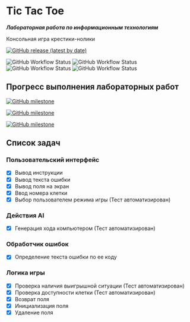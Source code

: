 # Tic Tac Toe

***Лабораторная работа по информационным технологиям***

Консольная игра крестики-нолики

[![GitHub release (latest by date)](https://img.shields.io/github/v/release/gh0st17/tic-tac-toe)](https://github.com/gh0st17/tic-tac-toe/releases/latest)

![GitHub Workflow Status](https://img.shields.io/github/actions/workflow/status/gh0st17/tic-tac-toe/.github/workflows/build.yml)
![GitHub Workflow Status](https://img.shields.io/github/actions/workflow/status/gh0st17/tic-tac-toe/.github/workflows/tests.yml?label=tests)
![GitHub Workflow Status](https://img.shields.io/github/actions/workflow/status/gh0st17/tic-tac-toe/.github/workflows/makefile.yml?label=makefile)
![GitHub Workflow Status](https://img.shields.io/github/actions/workflow/status/gh0st17/tic-tac-toe/.github/workflows/cmake.yml?label=cmake)

## Прогресс выполнения лабораторных работ

[![GitHub milestone](https://img.shields.io/github/milestones/progress/gh0st17/tic-tac-toe/1)](https://github.com/gh0st17/tic-tac-toe/issues?q=is%3Aissue+milestone%3A%22Отчет+по+лабораторной+работе+№1%22)

[![GitHub milestone](https://img.shields.io/github/milestones/progress/gh0st17/tic-tac-toe/2)](https://github.com/gh0st17/tic-tac-toe/issues?q=is%3Aissue+milestone%3A%22Отчет+по+лабораторной+работе+№2%22)

[![GitHub milestone](https://img.shields.io/github/milestones/progress/gh0st17/tic-tac-toe/3)](https://github.com/gh0st17/tic-tac-toe/issues?q=is%3Aissue+milestone%3A%22Отчет+по+лабораторной+работе+№3%22)

## Список задач

### Пользовательский интерфейс

- [x] Вывод инструкции
- [x] Вывод текста ошибки
- [x] Вывод поля на экран
- [x] Ввод номера клетки
- [x] Выбор пользователем режима игры (Тест автоматизирован)

### Действия AI

- [x] Генерация хода компьютером (Тест автоматизирован)

### Обработчик ошибок

- [x] Определение текста ошибки по ее коду

### Логика игры

- [x] Проверка наличия выигрышной ситуации (Тест автоматизирован)
- [x] Проверка доступности клетки (Тест автоматизирован)
- [x] Возврат поля
- [x] Инициализация поля
- [x] Удаление поля
